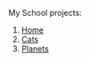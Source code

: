 My School projects:
1. <a href="https://illya-s.github.io/SCHOOL/test.htm" target="_blank">Home</a>
2. <a href="https://illya-s.github.io/SCHOOL/index.html" target="_blank">Cats</a>
3. <a href="https://illya-s.github.io/SCHOOL/planets.htm" target="_blank">Planets</a>
